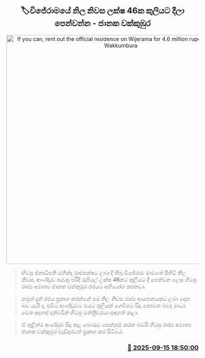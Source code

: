 <p align='center'><b><h2 align='center' title='If you can, rent out the official residence on Wijerama for 4.6 million rupees - Janaka Wakkumbura'>🏷විජේරාමයේ නිල නිවස ලක්ෂ 46ක කුලියට දීලා පෙන්වන්න - ජානක වක්කුඹුර</h2></b></p>
<p align='center'><img src='https://helakuru.sgp1.cdn.digitaloceanspaces.com/esana/images/lib/janaka-wakkubura-tf.jpg' width='600' alt='If you can, rent out the official residence on Wijerama for 4.6 million rupees - Janaka Wakkumbura'></p>

> හිටපු ජනාධිපති මහින්ද රාජපක්ෂට ලබා දී තිබූ විජේරාම මාවතේ පිහිටි නිල නිවස, ආණ්ඩුව පැවසූ පරිදි රුපියල් ලක්ෂ 46කට කුලියට දී පෙන්වන ලෙස හිටපු රාජ්‍ය අමාත්‍ය ජානක වක්කුඹුර රජයට අභියෝග කරනවා.

> නමුත් දැන් රජය ප්‍රකාශ කරන්නේ එම නිල නිවස රාජ්‍ය ආයතනයකට ලබා දෙන බව යැයි ද, එවිට ආණ්ඩුවට එයට කුලියක් ගෙවීමට සිදු නොවන බවද මාධ්‍ය වෙත අදහස් දක්වමින් හිටපු මන්ත්‍රීවරයා සඳහන් කළා.

> ඒ තුළින්ම ආණ්ඩුව සිදු කළ බොරුව පෙන්නුම් කරන බවයි හිටපු රාජ්‍ය අමාත්‍ය ජානක වක්කුඹුර වැඩිදුරටත් ප්‍රකාශ කර සිටියේ.



<h3 align='right'><a href='https://www.helakuru.lk/esana/p/113643/'>📅 2025-09-15 18:50:00</a></h3>
